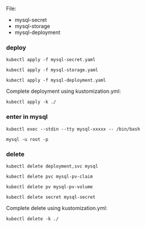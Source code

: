File:

- mysql-secret
- mysql-storage
- mysql-deployment

### deploy

`kubectl apply -f mysql-secret.yaml`

`kubectl apply -f mysql-storage.yaml`

`kubectl apply -f mysql-deployment.yaml`

Complete deployment using kustomization.yml:

`kubectl apply -k ./`

### enter in mysql

`kubectl exec --stdin --tty mysql-xxxxx -- /bin/bash`

`mysql -u root -p`

### delete

`kubectl delete deployment,svc mysql`

`kubectl delete pvc mysql-pv-claim`

`kubectl delete pv mysql-pv-volume`

`kubectl delete secret mysql-secret`

Complete delete using kustomization.yml:

`kubectl delete -k ./`
